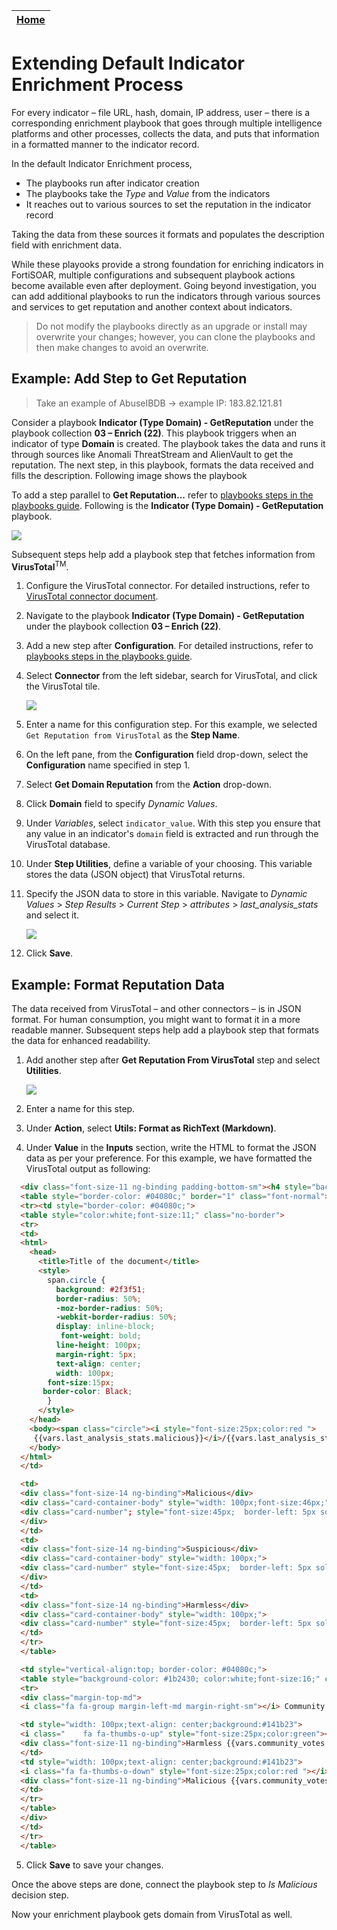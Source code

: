 | [Home](https://github.com/fortinet-fortisoar/solution-pack-soar-framework/blob/develop/README.md) |
|--------------------------------------------|

# Extending Default Indicator Enrichment Process

For every indicator &ndash; file URL, hash, domain, IP address, user &ndash; there is a corresponding enrichment playbook that goes through multiple intelligence platforms and other processes, collects the data, and puts that information in a formatted manner to the indicator record.

In the default Indicator Enrichment process,

- The playbooks run after indicator creation
- The playbooks take the *Type* and *Value* from the indicators
- It reaches out to various sources to set the reputation in the indicator record

Taking the data from these sources it formats and populates the description field with enrichment data.

While these playooks provide a strong foundation for enriching indicators in FortiSOAR, multiple configurations and subsequent playbook actions become available even after deployment. Going beyond investigation, you can add additional playbooks to run the indicators through various sources and services to get reputation and another context about indicators.

> Do not modify the playbooks directly as an upgrade or install may overwrite your changes; however, you can clone the playbooks and then make changes to avoid an overwrite.

## Example: Add Step to Get Reputation

> Take an example of AbuseIBDB -> example IP: 183.82.121.81

Consider a playbook **Indicator (Type Domain) - GetReputation** under the playbook collection **03 – Enrich (22)**. This playbook triggers when an indicator of type **Domain** is created. The playbook takes the data and runs it through sources like Anomali ThreatStream and AlienVault to get the reputation. The next step, in this playbook, formats the data received and fills the description. Following image shows the playbook

To add a step parallel to **Get Reputation...** refer to [playbooks steps in the playbooks guide](https://docs.fortinet.com/document/fortisoar/7.0.2/playbooks-guide/784146/triggers-steps#Playbook_Steps_..5). Following is the **Indicator (Type Domain) - GetReputation** playbook.

![](https://github.com/fortinet-fortisoar/solution-pack-soar-framework/blob/develop/docs/res/indicator-domain-get-reputation-playbook.png)

Subsequent steps help add a playbook step that fetches information from **VirusTotal**<sup>TM</sup>.

1. Configure the VirusTotal connector. For detailed instructions, refer to [VirusTotal connector document](https://docs.fortinet.com/document/fortisoar/2.2.0/virustotal/191/virustotal-v2-2-0).
2. Navigate to the playbook **Indicator (Type Domain) - GetReputation** under the playbook collection **03 – Enrich (22)**.
3. Add a new step after **Configuration**. For detailed instructions, refer to [playbooks steps in the playbooks guide](https://docs.fortinet.com/document/fortisoar/7.0.2/playbooks-guide/784146/triggers-steps#Playbook_Steps_..5).
4. Select **Connector** from the left sidebar, search for VirusTotal, and click the VirusTotal tile.
    
    ![](./res/select-step-connector.png)

5. Enter a name for this configuration step. For this example, we selected `Get Reputation from VirusTotal` as the **Step Name**.
6. On the left pane, from the **Configuration** field drop-down, select the **Configuration** name specified in step 1.
7. Select **Get Domain Reputation** from the **Action** drop-down.
8. Click **Domain** field to specify *Dynamic Values*.
9. Under *Variables*, select `indicator_value`. With this step you ensure that any value in an indicator's `domain` field is extracted and run through the VirusTotal database.
10. Under **Step Utilities**, define a variable of your choosing. This variable stores the data (JSON object) that VirusTotal returns.
11. Specify the JSON data to store in this variable. Navigate to *Dynamic Values* > *Step Results* > *Current Step* > *attributes* > *last_analysis_stats* and select it.
    
    ![](./res/select-step-connector-config.png)

12. Click **Save**.

## Example: Format Reputation Data

The data received from VirusTotal &ndash; and other connectors &ndash; is in JSON format. For human consumption, you might want to format it in a more readable manner. Subsequent steps help add a playbook step that formats the data for enhanced readability.

1. Add another step after **Get Reputation From VirusTotal** step and select **Utilities**.
    
    ![](./res/select-step-connector-format.png)

2. Enter a name for this step.
3. Under **Action**, select **Utils: Format as RichText (Markdown)**.
4. Under **Value** in the **Inputs** section, write the HTML to format the JSON data as per your preference. For this example, we have formatted the VirusTotal output as following:

```html
  <div class="font-size-11 ng-binding padding-bottom-sm"><h4 style="background: #404142;padding: 5px;text-align: left;color: orange;background: black;"> VirusTotal Detection Summary</h4></div>
  <table style="border-color: #04080c;" border="1" class="font-normal">
  <tr><td style="border-color: #04080c;">
  <table style="color:white;font-size:11;" class="no-border">
  <tr>
  <td>
  <html>
    <head>
      <title>Title of the document</title>
      <style>
        span.circle {
          background: #2f3f51;
          border-radius: 50%;
          -moz-border-radius: 50%;
          -webkit-border-radius: 50%;
          display: inline-block;
           font-weight: bold;
          line-height: 100px;
          margin-right: 5px;
          text-align: center;
          width: 100px;
        font-size:15px;
       border-color: Black;
        }
      </style>
    </head>
    <body><span class="circle"><i style="font-size:25px;color:red ">
     {{vars.last_analysis_stats.malicious}}</i>/{{vars.last_analysis_stats.values() | list | sum}}</span>
    </body>
  </html>
  </td>

  <td>
  <div class="font-size-14 ng-binding">Malicious</div>
  <div class="card-container-body" style="width: 100px;font-size:46px;">
  <div class="card-number"; style="font-size:45px;  border-left: 5px solid red;background:#141b23">{{vars.last_analysis_stats.malicious}}</div>
  </div>
  </td>
  <td>
  <div class="font-size-14 ng-binding">Suspicious</div>
  <div class="card-container-body" style="width: 100px;">
  <div class="card-number" style="font-size:45px;  border-left: 5px solid orange; background:#141b23">{{vars.last_analysis_stats.suspicious}}</div>
  </div>
  </td>
  <td>
  <div class="font-size-14 ng-binding">Harmless</div>
  <div class="card-container-body" style="width: 100px;">
  <div class="card-number" style="font-size:45px;  border-left: 5px solid green; background:#141b23">{{vars.last_analysis_stats.harmless}}</div></div>
  </td>
  </tr>
  </table>

  <td style="vertical-align:top; border-color: #04080c;">
  <table style="background-color: #1b2430; color:white;font-size:16;" class="margin-10 no-border">
  <tr>
  <div class="margin-top-md">
  <i class="fa fa-group margin-left-md margin-right-sm"></i> Community Votes</div>

  <td style="width: 100px;text-align: center;background:#141b23">
  <i class="	fa fa-thumbs-o-up" style="font-size:25px;color:green"></i>
  <div class="font-size-11 ng-binding">Harmless {{vars.community_votes.harmless}}</div>
  </td>
  <td style="width: 100px;text-align: center;background:#141b23">
  <i class="fa fa-thumbs-o-down" style="font-size:25px;color:red "></i>
  <div class="font-size-11 ng-binding">Malicious {{vars.community_votes.malicious}}</div>
  </td>
  </tr>
  </table>
  </div>
  </td>
  </tr>
  </table>
```

5. Click **Save** to save your changes.

Once the above steps are done, connect the playbook step to *Is Malicious* decision step.

Now your enrichment playbook gets domain from VirusTotal as well.